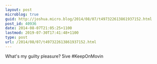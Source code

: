 ```yaml
---
layout: post
microblog: true
guid: http://joshua.micro.blog/2014/08/07/t497322613861937152.html
post_id: 40936
date: 2014-08-07T21:05:25+1100
lastmod: 2019-07-30T17:41:48+1100
type: post
url: /2014/08/07/t497322613861937152.html
---
```

What's my guilty pleasure? 5ive #KeepOnMovin
